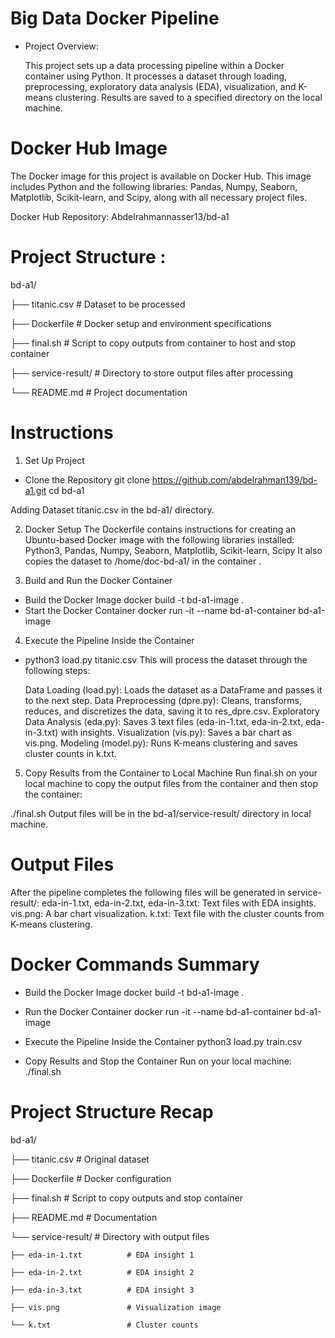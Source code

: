 # Big Data Docker Pipeline
- Project Overview:
  
  This project sets up a data processing pipeline within a Docker container using Python. It processes a dataset through loading, preprocessing, exploratory data    analysis (EDA), visualization, and K-means clustering. Results are saved to a specified directory on the local machine.

# Docker Hub Image
The Docker image for this project is available on Docker Hub. This image includes Python and the following libraries: Pandas, Numpy, Seaborn, Matplotlib, Scikit-learn, and Scipy, along with all necessary project files.

Docker Hub Repository: Abdelrahmannasser13/bd-a1

# Project Structure :

bd-a1/

├── titanic.csv              # Dataset to be processed

├── Dockerfile               # Docker setup and environment specifications

├── final.sh                 # Script to copy outputs from container to host and stop container

├── service-result/          # Directory to store output files after processing

└── README.md                # Project documentation

# Instructions
1. Set Up Project
- Clone the Repository
   git clone https://github.com/abdelrahman139/bd-a1.git
   cd bd-a1
  
Adding Dataset
titanic.csv in the bd-a1/ directory.

2. Docker Setup
The Dockerfile contains instructions for creating an Ubuntu-based Docker image with the following libraries installed:
Python3, Pandas, Numpy, Seaborn, Matplotlib, Scikit-learn, Scipy
It also copies the dataset to /home/doc-bd-a1/ in the container .

3. Build and Run the Docker Container
- Build the Docker Image
   docker build -t bd-a1-image .
- Start the Docker Container
   docker run -it --name bd-a1-container bd-a1-image
4. Execute the Pipeline Inside the Container
- python3 load.py titanic.csv
This will process the dataset through the following steps:

  Data Loading (load.py): Loads the dataset as a DataFrame and passes it to the next step.
  Data Preprocessing (dpre.py): Cleans, transforms, reduces, and discretizes the data, saving it to res_dpre.csv.
  Exploratory Data Analysis (eda.py): Saves 3 text files (eda-in-1.txt, eda-in-2.txt, eda-in-3.txt) with insights.
  Visualization (vis.py): Saves a bar chart as vis.png.
  Modeling (model.py): Runs K-means clustering and saves cluster counts in k.txt.
  
5. Copy Results from the Container to Local Machine
Run final.sh on your local machine to copy the output files from the container and then stop the container:

./final.sh
Output files will be in the bd-a1/service-result/ directory in local machine.

# Output Files
After the pipeline completes the following files will be generated in service-result/:
eda-in-1.txt, eda-in-2.txt, eda-in-3.txt: Text files with EDA insights.
vis.png: A bar chart visualization.
k.txt: Text file with the cluster counts from K-means clustering.

# Docker Commands Summary
- Build the Docker Image
docker build -t bd-a1-image .

- Run the Docker Container
docker run -it --name bd-a1-container bd-a1-image

- Execute the Pipeline Inside the Container
python3 load.py train.csv
- Copy Results and Stop the Container Run on your local machine:
./final.sh

# Project Structure Recap
bd-a1/

├── titanic.csv               # Original dataset

├── Dockerfile                # Docker configuration

├── final.sh                  # Script to copy outputs and stop container

├── README.md                 # Documentation

└── service-result/           # Directory with output files

    ├── eda-in-1.txt          # EDA insight 1
    
    ├── eda-in-2.txt          # EDA insight 2
    
    ├── eda-in-3.txt          # EDA insight 3
    
    ├── vis.png               # Visualization image
    
    └── k.txt                 # Cluster counts
